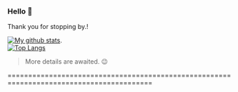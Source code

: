 ### Hello  👋
Thank you for stopping by.!
<!---
- 🔭 I’m currently working on Angular 
- 🌱 I’m currently learning React
- 👯 I’m looking to collaborate on github-readme-stats by Anurag Hazra
- 🤔 I’m looking for help with ...
- 💬 Ask me about ...
- 📫 How to reach me: you can reachme anywhere @masoodbinmohammad
- 😄 Pronouns: ...
- ⚡ Fun fact: ...
-->
[![My github stats](https://github-readme-stats.vercel.app/api?username=masoodbinmohammad&count_private=true&hide=stars,issues&show_icons=true&theme=shades-of-purple)](https://github.com/anuraghazra/github-readme-stats).
<br/>
[![Top Langs](https://github-readme-stats.vercel.app/api/top-langs/?username=masoodbinmohammad&show_icons=true&theme=shades-of-purple)](https://github.com/anuraghazra/github-readme-stats)
> More details are awaited. :wink:

=========================================================================================


